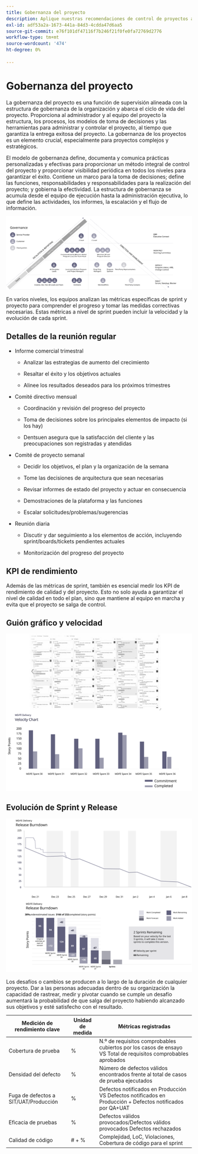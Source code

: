 ```yaml
---
title: Gobernanza del proyecto
description: Aplique nuestras recomendaciones de control de proyectos a su implementación de Adobe Commerce.
exl-id: adf53a2a-1673-441a-84d3-4cdda47d6aa5
source-git-commit: e76f101df47116f7b246f21f0fe0fa72769d2776
workflow-type: tm+mt
source-wordcount: '474'
ht-degree: 0%

---
```


# Gobernanza del proyecto

La gobernanza del proyecto es una función de supervisión alineada con la estructura de gobernanza de la organización y abarca el ciclo de vida del proyecto. Proporciona al administrador y al equipo del proyecto la estructura, los procesos, los modelos de toma de decisiones y las herramientas para administrar y controlar el proyecto, al tiempo que garantiza la entrega exitosa del proyecto. La gobernanza de los proyectos es un elemento crucial, especialmente para proyectos complejos y estratégicos.

El modelo de gobernanza define, documenta y comunica prácticas personalizadas y efectivas para proporcionar un método integral de control del proyecto y proporcionar visibilidad periódica en todos los niveles para garantizar el éxito. Contiene un marco para la toma de decisiones; define las funciones, responsabilidades y responsabilidades para la realización del proyecto; y gobierna la efectividad. La estructura de gobernanza se acumula desde el equipo de ejecución hasta la administración ejecutiva, lo que define las actividades, los informes, la escalación y el flujo de información.

![Infografía de gobernanza del proyecto](../../assets/playbooks/project-governance.svg)

En varios niveles, los equipos analizan las métricas específicas de sprint y proyecto para comprender el progreso y tomar las medidas correctivas necesarias. Estas métricas a nivel de sprint pueden incluir la velocidad y la evolución de cada sprint.

## Detalles de la reunión regular

- Informe comercial trimestral

   - Analizar las estrategias de aumento del crecimiento

   - Resaltar el éxito y los objetivos actuales

   - Alinee los resultados deseados para los próximos trimestres

- Comité directivo mensual

   - Coordinación y revisión del progreso del proyecto

   - Toma de decisiones sobre los principales elementos de impacto (si los hay)

   - Dentsuen asegura que la satisfacción del cliente y las preocupaciones son registradas y atendidas

- Comité de proyecto semanal

   - Decidir los objetivos, el plan y la organización de la semana

   - Tome las decisiones de arquitectura que sean necesarias

   - Revisar informes de estado del proyecto y actuar en consecuencia

   - Demostraciones de la plataforma y las funciones

   - Escalar solicitudes/problemas/sugerencias

- Reunión diaria

   - Discutir y dar seguimiento a los elementos de acción, incluyendo sprint/boards/tickets pendientes actuales

   - Monitorización del progreso del proyecto

## KPI de rendimiento

Además de las métricas de sprint, también es esencial medir los KPI de rendimiento de calidad y del proyecto. Esto no solo ayuda a garantizar el nivel de calidad en todo el plan, sino que mantiene al equipo en marcha y evita que el proyecto se salga de control.

## Guión gráfico y velocidad

![Ejemplo de panel Kanban](../../assets/playbooks/kanban-board-chart.svg)

## Evolución de Sprint y Release

![Ejemplo de gráfico de evolución de sprint y release](../../assets/playbooks/sprint-release-burndown.svg)

Los desafíos o cambios se producen a lo largo de la duración de cualquier proyecto. Dar a las personas adecuadas dentro de su organización la capacidad de rastrear, medir y pivotar cuando se cumple un desafío aumentará la probabilidad de que salga del proyecto habiendo alcanzado sus objetivos y esté satisfecho con el resultado.

<table>
<thead>
  <tr>
    <th>Medición de rendimiento clave</th>
    <th>Unidad de medida</th>
    <th>Métricas registradas</th>
  </tr>
</thead>
<tbody>
  <tr>
    <td>Cobertura de prueba</td>
    <td>%</td>
    <td>N.º de requisitos comprobables cubiertos por los casos de ensayo VS Total de requisitos comprobables aprobados</td>
  </tr>
  <tr>
    <td>Densidad del defecto</td>
    <td>%</td>
    <td>Número de defectos válidos encontrados frente al total de casos de prueba ejecutados</td>
  </tr>
  <tr>
    <td>Fuga de defectos a SIT/UAT/Producción</td>
    <td>%</td>
    <td>Defectos notificados en Producción VS Defectos notificados en Producción + Defectos notificados por QA+UAT</td>
  </tr>
  <tr>
    <td>Eficacia de pruebas</td>
    <td>%</td>
    <td>Defectos válidos provocados/Defectos válidos provocados Defectos rechazados</td>
  </tr>
  <tr>
    <td>Calidad de código</td>
    <td># + %</td>
    <td>Complejidad, LoC, Violaciones, Cobertura de código para el sprint</td>
  </tr>
</tbody>
</table>

